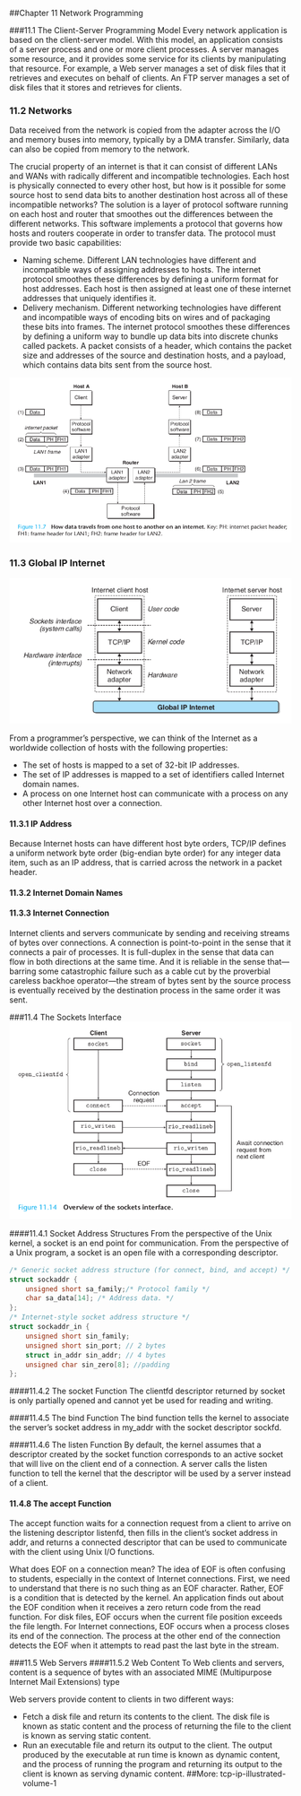 ##Chapter 11 Network Programming

###11.1 The Client-Server Programming Model
Every network application is based on the client-server model. With this model, an application consists of a server process and one or more client processes. A server manages some resource, and it provides some service for its clients by manipulating that resource. For example, a Web server manages a set of disk files that it retrieves and executes on behalf of clients. An FTP server manages a set of disk files that it stores and retrieves for clients.

### 11.2 Networks
Data received from the network is copied from the adapter across the I/O and memory buses into memory, typically by a DMA transfer. Similarly, data can also be copied from memory to the network.

The crucial property of an internet is that it can consist of different LANs and WANs with radically different and incompatible technologies. Each host is physically connected to every other host, but how is it possible for some source host to send data bits to another destination host across all of these incompatible networks?
The solution is a layer of protocol software running on each host and router that smoothes out the differences between the different networks. This software implements a protocol that governs how hosts and routers cooperate in order to transfer data. The protocol must provide two basic capabilities:

- Naming scheme. Different LAN technologies have different and incompatible ways of assigning addresses to hosts. The internet protocol smoothes these differences by defining a uniform format for host addresses. Each host is then assigned at least one of these internet addresses that uniquely identifies it.
- Delivery mechanism. Different networking technologies have different and incompatible ways of encoding bits on wires and of packaging these bits into frames. The internet protocol smoothes these differences by defining a uniform way to bundle up data bits into discrete chunks called packets. A packet consists of a header, which contains the packet size and addresses of the source and destination hosts, and a payload, which contains data bits sent from the source host.

![How data travels from one host to another on an internet](transfer.png)

### 11.3 Global IP Internet
![Organization of an Internet application](organization.png)
 
From a programmer’s perspective, we can think of the Internet as a worldwide collection of hosts with the following properties:

- The set of hosts is mapped to a set of 32-bit IP addresses.
- The set of IP addresses is mapped to a set of identifiers called Internet domain names.
- A process on one Internet host can communicate with a process on any other Internet host over a connection.

#### 11.3.1 IP Address
Because Internet hosts can have different host byte orders, TCP/IP defines a uniform network byte order (big-endian byte order) for any integer data item, such as an IP address, that is carried across the network in a packet header.

#### 11.3.2 Internet Domain Names

#### 11.3.3 Internet Connection

Internet clients and servers communicate by sending and receiving streams of bytes over connections. A connection is point-to-point in the sense that it connects a pair of processes. It is full-duplex in the sense that data can flow in both directions at the same time. And it is reliable in the sense that—barring some catastrophic failure such as a cable cut by the proverbial careless backhoe operator—the stream of bytes sent by the source process is eventually received by the destination process in the same order it was sent.


###11.4 The Sockets Interface
![overview](socket_overview.png)

####11.4.1 Socket Address Structures
From the perspective of the Unix kernel, a socket is an end point for communication. From the perspective of a Unix program, a socket is an open file with a corresponding descriptor.

```c
/* Generic socket address structure (for connect, bind, and accept) */
struct sockaddr {
    unsigned short sa_family;/* Protocol family */
    char sa_data[14]; /* Address data. */
};
/* Internet-style socket address structure */
struct sockaddr_in {
    unsigned short sin_family;
    unsigned short sin_port; // 2 bytes
    struct in_addr sin_addr; // 4 bytes
    unsigned char sin_zero[8]; //padding
};
```

####11.4.2 The socket Function
The clientfd descriptor returned by socket is only partially opened and cannot yet be used for reading and writing.

####11.4.5 The bind Function
The bind function tells the kernel to associate the server’s socket address in my_addr with the socket descriptor sockfd.

####11.4.6 The listen Function
By default, the kernel assumes that a descriptor created by the socket function corresponds to an active socket that will live on the client end of a connection. A server calls the listen function to tell the kernel that the descriptor will be used by a server instead of a client.

#### 11.4.8 The accept Function
The accept function waits for a connection request from a client to arrive on the listening descriptor listenfd, then fills in the client’s socket address in addr, and returns a connected descriptor that can be used to communicate with the client using Unix I/O functions.


What does EOF on a connection mean? The idea of EOF is often confusing to students, especially in the context of Internet connections. First, we need to understand that there is no such thing as an EOF character. Rather, EOF is a condition that is detected by the kernel. An application finds out about the EOF condition when it receives a zero return code from the read function. For disk files, EOF occurs when the current file position exceeds the file length. For Internet connections, EOF occurs when a process closes its end of the connection. The process at the other end of the connection detects the EOF when it attempts to read past the last byte in the stream.

###11.5 Web Servers
####11.5.2 Web Content
To Web clients and servers, content is a sequence of bytes with an associated MIME (Multipurpose Internet Mail Extensions) type

Web servers provide content to clients in two different ways:

- Fetch a disk file and return its contents to the client. The disk file is known as static content and the process of returning the file to the client is known as serving static content.
- Run an executable file and return its output to the client. The output produced by the executable at run time is known as dynamic content, and the process of running the program and returning its output to the client is known as serving dynamic content.
##More: tcp-ip-illustrated-volume-1
